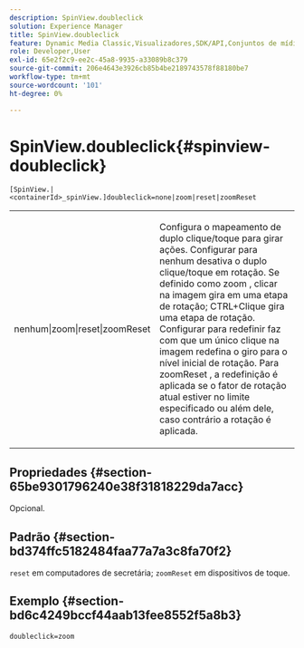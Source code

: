 ```yaml
---
description: SpinView.doubleclick
solution: Experience Manager
title: SpinView.doubleclick
feature: Dynamic Media Classic,Visualizadores,SDK/API,Conjuntos de mídia mista
role: Developer,User
exl-id: 65e2f2c9-ee2c-45a8-9935-a33089b8c379
source-git-commit: 206e4643e3926cb85b4be2189743578f88180be7
workflow-type: tm+mt
source-wordcount: '101'
ht-degree: 0%

---
```


# SpinView.doubleclick{#spinview-doubleclick}

`[SpinView.|<containerId>_spinView.]doubleclick=none|zoom|reset|zoomReset`

<table id="table_2D828A5750644B9CB95A2989C36F15F1"> 
 <tbody> 
  <tr> 
   <td colname="col1"> <p> <span class="codeph"> nenhum|zoom|reset|zoomReset  </span> </p> </td> 
   <td colname="col2"> <p> Configura o mapeamento de duplo clique/toque para girar ações. Configurar para <span class="codeph"> nenhum </span> desativa o duplo clique/toque em rotação. Se definido como <span class="codeph"> zoom </span>, clicar na imagem gira em uma etapa de rotação; CTRL+Clique gira uma etapa de rotação. Configurar para <span class="codeph"> redefinir </span> faz com que um único clique na imagem redefina o giro para o nível inicial de rotação. Para <span class="codeph"> zoomReset </span>, a redefinição é aplicada se o fator de rotação atual estiver no limite especificado ou além dele, caso contrário a rotação é aplicada. </p> </td> 
  </tr> 
 </tbody> 
</table>

## Propriedades {#section-65be9301796240e38f31818229da7acc}

Opcional.

## Padrão {#section-bd374ffc5182484faa77a7a3c8fa70f2}

`reset` em computadores de secretária;  `zoomReset` em dispositivos de toque.

## Exemplo {#section-bd6c4249bccf44aab13fee8552f5a8b3}

`doubleclick=zoom`
